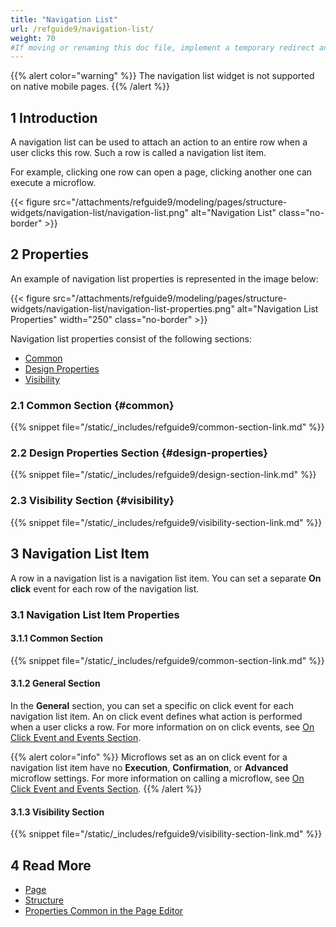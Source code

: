 ```yaml
---
title: "Navigation List"
url: /refguide9/navigation-list/
weight: 70
#If moving or renaming this doc file, implement a temporary redirect and let the respective team know they should update the URL in the product. See Mapping to Products for more details.
---
```


{{% alert color="warning" %}}
The navigation list widget is not supported on native mobile pages.
{{% /alert %}}

## 1 Introduction

A navigation list can be used to attach an action to an entire row when a user clicks this row. Such a row is called a navigation list item. 

For example, clicking one row can open a page, clicking another one can execute a microflow. 

{{< figure src="/attachments/refguide9/modeling/pages/structure-widgets/navigation-list/navigation-list.png" alt="Navigation List" class="no-border" >}}

## 2 Properties

An example of navigation list properties is represented in the image below:

{{< figure src="/attachments/refguide9/modeling/pages/structure-widgets/navigation-list/navigation-list-properties.png" alt="Navigation List Properties"   width="250"  class="no-border" >}}

Navigation list properties consist of the following sections:

* [Common](#common)
* [Design Properties](#design-properties)
* [Visibility](#visibility)

### 2.1 Common Section {#common}

{{% snippet file="/static/_includes/refguide9/common-section-link.md" %}}

### 2.2 Design Properties Section {#design-properties}

{{% snippet file="/static/_includes/refguide9/design-section-link.md" %}} 

### 2.3 Visibility Section {#visibility}

{{% snippet file="/static/_includes/refguide9/visibility-section-link.md" %}}

## 3 Navigation List Item

A row in a navigation list is a navigation list item. You can set a separate **On click** event for each row of the navigation list. 

### 3.1 Navigation List Item Properties

#### 3.1.1 Common Section

{{% snippet file="/static/_includes/refguide9/common-section-link.md" %}}

#### 3.1.2 General Section

In the **General** section, you can set a specific on click event for each navigation list item. An on click event defines what action is performed when a user clicks a row. For more information on on click events, see [On Click Event and Events Section](/refguide9/on-click-event/).

{{% alert color="info" %}}
Microflows set as an on click event for a navigation list item have no **Execution**, **Confirmation**, or **Advanced** microflow settings. For more information on calling a microflow, see [On Click Event and Events Section](/refguide9/on-click-event/#call-microflow). 
{{% /alert %}}

#### 3.1.3 Visibility Section

{{% snippet file="/static/_includes/refguide9/visibility-section-link.md" %}}

## 4 Read More

* [Page](/refguide9/page/)
* [Structure](/refguide9/structure-widgets/)
* [Properties Common in the Page Editor](/refguide9/common-widget-properties/)
